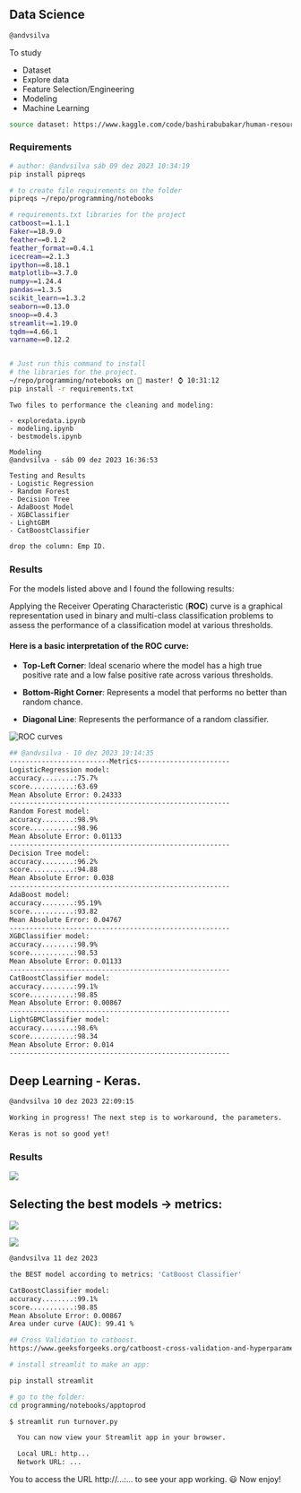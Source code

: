 ## Data Science

```bash 
@andvsilva
```
To study 

 - Dataset
 - Explore data
 - Feature Selection/Engineering
 - Modeling 
 - Machine Learning

```bash
source dataset: https://www.kaggle.com/code/bashirabubakar/human-resources-analytics-employee-attrition/notebook
```

### Requirements

```bash
# author: @andvsilva sáb 09 dez 2023 10:34:19
pip install pipreqs

# to create file requirements on the folder
pipreqs ~/repo/programming/notebooks

# requirements.txt libraries for the project
catboost==1.1.1
Faker==18.9.0
feather==0.1.2
feather_format==0.4.1
icecream==2.1.3
ipython==8.18.1
matplotlib==3.7.0
numpy==1.24.4
pandas==1.3.5
scikit_learn==1.3.2
seaborn==0.13.0
snoop==0.4.3
streamlit==1.19.0
tqdm==4.66.1
varname==0.12.2


# Just run this command to install
# the libraries for the project.
~/repo/programming/notebooks on  master! ⌚ 10:31:12
pip install -r requirements.txt 
```

```
Two files to performance the cleaning and modeling:

- exploredata.ipynb
- modeling.ipynb
- bestmodels.ipynb

Modeling
@andvsilva - sáb 09 dez 2023 16:36:53

Testing and Results
- Logistic Regression
- Random Forest 
- Decision Tree
- AdaBoost Model
- XGBClassifier
- LightGBM
- CatBoostClassifier
```

```bash
drop the column: Emp ID.
```

### Results

For the models listed above and I found the following results:

Applying the Receiver Operating Characteristic (**ROC**) curve is a graphical representation used in binary and multi-class classification problems to assess the performance of a classification model at various thresholds.

#### Here is a basic interpretation of the ROC curve:

- **Top-Left Corner**: Ideal scenario where the model has a high true positive rate and a low false positive rate across various thresholds.

- **Bottom-Right Corner**: Represents a model that performs no better than random chance.

- **Diagonal Line**: Represents the performance of a random classifier.

![ROC curves](images/roc_curve_models.png)

```bash
## @andvsilva - 10 dez 2023 19:14:35
-------------------------Metrics-----------------------
LogisticRegression model:
accuracy........:75.7%
score...........:63.69
Mean Absolute Error: 0.24333
-------------------------------------------------------
Random Forest model:
accuracy........:98.9%
score...........:98.96
Mean Absolute Error: 0.01133
-------------------------------------------------------
Decision Tree model:
accuracy........:96.2%
score...........:94.88
Mean Absolute Error: 0.038
-------------------------------------------------------
AdaBoost model:
accuracy........:95.19%
score...........:93.82
Mean Absolute Error: 0.04767
-------------------------------------------------------
XGBClassifier model:
accuracy........:98.9%
score...........:98.53
Mean Absolute Error: 0.01133
-------------------------------------------------------
CatBoostClassifier model:
accuracy........:99.1%
score...........:98.85
Mean Absolute Error: 0.00867
-------------------------------------------------------
LightGBMClassifier model:
accuracy........:98.6%
score...........:98.34
Mean Absolute Error: 0.014
-------------------------------------------------------
```


## Deep Learning - Keras.

```bash
@andvsilva 10 dez 2023 22:09:15

Working in progress! The next step is to workaround, the parameters.

Keras is not so good yet!
```

### Results

![](images/roc_curve_dlkeras.png)


## Selecting the best models &rarr; metrics:

![](../notebooks/images/modelmetrics.png)

![](../notebooks/images/roc_curve_bestmodels.png)

```bash
@andvsilva 11 dez 2023

the BEST model according to metrics: 'CatBoost Classifier'

CatBoostClassifier model:
accuracy........:99.1%
score...........:98.85
Mean Absolute Error: 0.00867
Area under curve (AUC): 99.41 %

## Cross Validation to catboost.
https://www.geeksforgeeks.org/catboost-cross-validation-and-hyperparameter-tuning/
```



```bash
# install streamlit to make an app:

pip install streamlit

# go to the folder:
cd programming/notebooks/apptoprod

$ streamlit run turnover.py           

  You can now view your Streamlit app in your browser.

  Local URL: http...
  Network URL: ...
```

You to access the URL http://...:... to see your app working. :smiley: Now enjoy!

